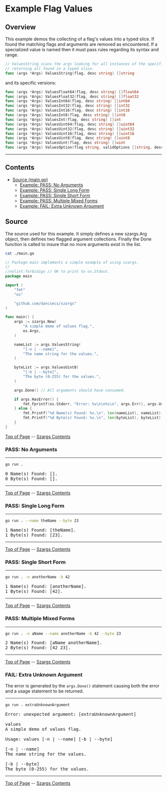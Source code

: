 <!--- gotomd::Auto:: See github.com/dancsecs/gotomd **DO NOT MODIFY** -->

<!---
   Szerszam argument library: szargs.
   Copyright (C) 2024  Leslie Dancsecs

   This program is free software: you can redistribute it and/or modify
   it under the terms of the GNU General Public License as published by
   the Free Software Foundation, either version 3 of the License, or
   (at your option) any later version.

   This program is distributed in the hope that it will be useful,
   but WITHOUT ANY WARRANTY; without even the implied warranty of
   MERCHANTABILITY or FITNESS FOR A PARTICULAR PURPOSE.  See the
   GNU General Public License for more details.

   You should have received a copy of the GNU General Public License
   along with this program.  If not, see <https://www.gnu.org/licenses/>.
-->

# Example Flag Values


## Overview

This example demos the collecting of a flag's values into a typed slice.  If
found the matching flags and arguments are removed as encountered. If a
specialized value is named then it must pass rules regarding its syntax and
range.

<!--- gotomd::Bgn::dcln::./../../Args.ValuesString -->
```go
// ValuesString scans the args looking for all instances of the specified flag
// returning all found in a typed slice.
func (args *Args) ValuesString(flag, desc string) []string
```
<!--- gotomd::End::dcln::./../../Args.ValuesString -->

and its specific versions:

<!--- gotomd::Bgn::dcls::./../../Args.ValuesFloat64 Args.ValuesFloat32 Args.ValuesInt64 Args.ValuesInt32 Args.ValuesInt16 Args.ValuesInt8 Args.ValuesInt Args.ValuesUint64 Args.ValuesUint32 Args.ValuesUint16 Args.ValuesUint8 Args.ValuesUint Args.ValuesOption -->
```go
func (args *Args) ValuesFloat64(flag, desc string) []float64
func (args *Args) ValuesFloat32(flag, desc string) []float32
func (args *Args) ValuesInt64(flag, desc string) []int64
func (args *Args) ValuesInt32(flag, desc string) []int32
func (args *Args) ValuesInt16(flag, desc string) []int16
func (args *Args) ValuesInt8(flag, desc string) []int8
func (args *Args) ValuesInt(flag, desc string) []int
func (args *Args) ValuesUint64(flag, desc string) []uint64
func (args *Args) ValuesUint32(flag, desc string) []uint32
func (args *Args) ValuesUint16(flag, desc string) []uint16
func (args *Args) ValuesUint8(flag, desc string) []uint8
func (args *Args) ValuesUint(flag, desc string) []uint
func (args *Args) ValuesOption(flag string, validOptions []string, desc string) []string
```
<!--- gotomd::End::dcls::./../../Args.ValuesFloat64 Args.ValuesFloat32 Args.ValuesInt64 Args.ValuesInt32 Args.ValuesInt16 Args.ValuesInt8 Args.ValuesInt Args.ValuesUint64 Args.ValuesUint32 Args.ValuesUint16 Args.ValuesUint8 Args.ValuesUint Args.ValuesOption -->



---

## Contents

- [Source (main.go)](#source)
    - [Example: PASS: No Arguments](#pass-no-arguments)
    - [Example: PASS: Single Long Form](#pass-single-long-form)
    - [Example: PASS: Single Short Form](#pass-single-short-form)
    - [Example: PASS: Multiple Mixed Forms](#pass-multiple-mixed-forms)
    - [Example: FAIL: Extra Unknown Argument](#fail-extra-unknown-argument)

## Source

The source used for this example.  It simply defines a new szargs.Arg object,
then defines two flagged argument collections.  Finally the Done function is
called to insure that no more arguments exist in the list.

<!--- gotomd::Bgn::file::./main.go -->
```bash
cat ./main.go
```

```go
// Package main implements a simple example of using szargs.
//
//nolint:forbidigo // OK to print to os.Stdout.
package main

import (
    "fmt"
    "os"

    "github.com/dancsecs/szargs"
)

func main() {
    args := szargs.New(
        "A simple demo of values flag.",
        os.Args,
    )

    nameList := args.ValuesString(
        "[-n | --name]",
        "The name string for the values.",
    )

    byteList := args.ValuesUint8(
        "[-b | --byte]",
        "The byte (0-255) for the values.",
    )

    args.Done() // All arguments should have consumed.

    if args.HasError() {
        fmt.Fprintf(os.Stderr, "Error: %v\n\n%s\n", args.Err(), args.Usage())
    } else {
        fmt.Printf("%d Name(s) Found: %v.\n", len(nameList), nameList)
        fmt.Printf("%d Byte(s) Found: %v.\n", len(byteList), byteList)
    }
}
```
<!--- gotomd::End::file::./main.go -->

[Top of Page](#example-flag-values) --
[Szargs Contents](../../README.md#contents)

### PASS: No Arguments

<!--- gotomd::Bgn::run::./. -->
---
```bash
go run .
```

<pre>
0 Name(s) Found: [].
0 Byte(s) Found: [].
</pre>
---
<!--- gotomd::End::run::./. -->

[Top of Page](#example-flag-values) --
[Szargs Contents](../../README.md#contents)

### PASS: Single Long Form

<!--- gotomd::Bgn::run::./. --name theName --byte 23 -->
---
```bash
go run . --name theName --byte 23
```

<pre>
1 Name(s) Found: [theName].
1 Byte(s) Found: [23].
</pre>
---
<!--- gotomd::End::run::./. --name theName --byte 23 -->

[Top of Page](#example-flag-values) --
[Szargs Contents](../../README.md#contents)

### PASS: Single Short Form

<!--- gotomd::Bgn::run::./. -n anotherName -b 42 -->
---
```bash
go run . -n anotherName -b 42
```

<pre>
1 Name(s) Found: [anotherName].
1 Byte(s) Found: [42].
</pre>
---
<!--- gotomd::End::run::./. -n anotherName -b 42 -->

[Top of Page](#example-flag-values) --
[Szargs Contents](../../README.md#contents)


### PASS: Multiple Mixed Forms

<!--- gotomd::Bgn::run::./. -n aName --name anotherName -b 42 --byte 23 -->
---
```bash
go run . -n aName --name anotherName -b 42 --byte 23
```

<pre>
2 Name(s) Found: [aName anotherName].
2 Byte(s) Found: [42 23].
</pre>
---
<!--- gotomd::End::run::./. -n aName --name anotherName -b 42 --byte 23 -->

[Top of Page](#example-flag-values) --
[Szargs Contents](../../README.md#contents)


### FAIL: Extra Unknown Argument

The error is generated by the ```args.Done()``` statement causing both the
error and a usage statement to be returned.

<!--- gotomd::Bgn::run::./. extraUnknownArgument -->
---
```bash
go run . extraUnknownArgument
```

<pre>
Error: unexpected argument: [extraUnknownArgument]

values
A simple demo of values flag.

Usage: values [-n | --name] [-b | --byte]

[-n | --name]
The name string for the values.

[-b | --byte]
The byte (0-255) for the values.
</pre>
---
<!--- gotomd::End::run::./. extraUnknownArgument -->

[Top of Page](#example-flag-values) --
[Szargs Contents](../../README.md#contents)
